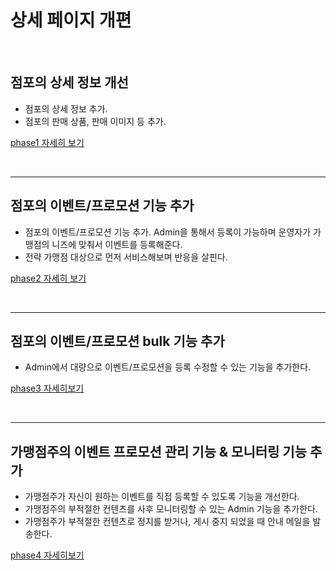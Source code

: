 # 상세 페이지 개편

<br>

## 점포의 상세 정보 개선

- 점포의 상세 정보 추가.
- 점포의 판매 상품, 판매 이미지 등 추가.

[phase1 자세히 보기](./2020/02.머천트맵_디테일페이지_개선.md) 

<br><hr>

## 점포의 이벤트/프로모션 기능 추가

- 점포의 이벤트/프로모션 기능 추가. Admin을 통해서 등록이 가능하며 운영자가 가맹점의 니즈에 맞춰서 이벤트를 등록해준다.
- 전략 가맹점 대상으로 먼저 서비스해보며 반응을 살핀다.

[phase2 자세히 보기](./2021/02.머천트맵_이벤트배너.md)

<br><hr>

## 점포의 이벤트/프로모션 bulk 기능 추가

- Admin에서 대량으로 이벤트/프로모션을 등록 수정할 수 있는 기능을 추가한다.

[phase3 자세히보기](./2021/02.머천트맵_이벤트배너_bulk.md)

<br><hr>

## 가맹점주의 이벤트 프로모션 관리 기능 & 모니터링 기능 추가

- 가맹점주가 자신이 원하는 이벤트를 직접 등록할 수 있도록 기능을 개선한다.
- 가맹점주의 부적절한 컨텐츠를 사후 모니터링할 수 있는 Admin 기능을 추가한다.
- 가맹점주가 부적절한 컨텐츠로 정지를 받거나, 게시 중지 되었을 때 안내 메일을 발송한다.

[phase4 자세히보기](./2021/09.머천트맵_이벤트배너_모니터링.md)
